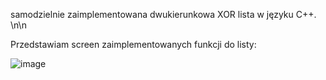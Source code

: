 samodzielnie zaimplementowana dwukierunkowa XOR lista w języku C++.
\n\n

Przedstawiam screen zaimplementowanych funkcji do listy: 

![image](https://user-images.githubusercontent.com/68200092/114241316-3d1fde00-9989-11eb-9444-9b8602bd579d.png)
